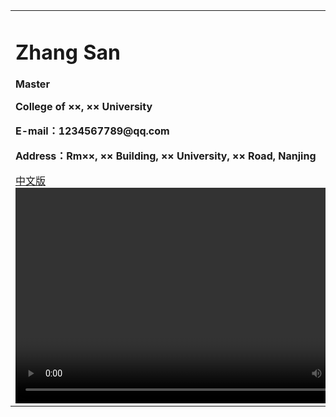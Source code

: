 <div>
<table border="0">
  <tr>
    <td>
      <h1>Zhang San</h1>
      <p><b>Master</b></p>
      <p><b>College of ××, ×× University</b></p>
      <p><b>E-mail：1234567789@qq.com</b></p>
      <p><b>Address：Rm××, ×× Building, ×× University, ×× Road, Nanjing</b></p>
      <a href="./index.html">中文版</a>
      <video width="602px" height="345px" controls="controls"> 

      <source src="./ar-壶.mp4" type="video/mp4"></source> 
    </td>
    <td width="25%">
      <img src="/ar-壶.MP4" width="100%">
    </td>
  </tr>
</table>
</div>
